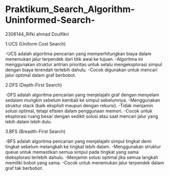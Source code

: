 # Praktikum_Search_Algorithm-Uninformed-Search-
2306144_Rifki ahmad Dzulfikri

1.UCS (Uniform Cost Search)

-UCS adalah algoritma pencarian yang memperhitungkan biaya dalam menemukan jalur terpendek dari titik awal ke tujuan.
-Algoritma ini menggunakan struktur antrian prioritas untuk selalu mengeksplorasi simpul dengan biaya terendah terlebih dahulu.
-Cocok digunakan untuk mencari jalur optimal dalam graf berbobot.

2.DFS (Depth-First Search)

-DFS adalah algoritma pencarian yang menjelajahi graf dengan menyelam sedalam mungkin sebelum kembali ke simpul sebelumnya.
-Menggunakan struktur stack (baik eksplisit maupun dengan rekursi).
-Tidak menjamin solusi optimal, tetapi efisien dalam penggunaan memori.
-Cocok untuk eksplorasi ruang besar dengan sedikit solusi atau saat mencari jalur yang lebih dalam lebih dulu.

3.BFS (Breadth-First Search)

-BFS adalah algoritma pencarian yang menjelajahi simpul tingkat demi tingkat sebelum melangkah ke tingkat lebih dalam.
-Menggunakan struktur queue untuk memastikan semua simpul pada tingkat yang sama dieksplorasi terlebih dahulu.
-Menjamin solusi optimal jika semua langkah memiliki bobot yang sama.
-Cocok untuk menemukan jalur terpendek dalam graf tak berbobot.

